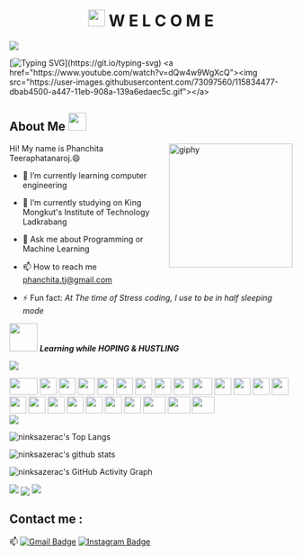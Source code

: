 <h1 align="center"><img src="https://github.com/souvikguria98/souvikguria98/blob/master/Hi.gif" width="30"> W E L C O M E</h1>
<img align="center" src="https://profile-counter.glitch.me/ninksazerac/count.svg">

[![Typing SVG](https://readme-typing-svg.herokuapp.com?font=OoohBaby&color=F999B7&size=30&lines=Hey!+I'm+Phanchita;Let's+enjoy+my+treasure!;)](https://git.io/typing-svg)
<a href="https://www.youtube.com/watch?v=dQw4w9WgXcQ"><img src="https://user-images.githubusercontent.com/73097560/115834477-dbab4500-a447-11eb-908a-139a6edaec5c.gif"></a>

<h2> About Me <img src = "https://media2.giphy.com/media/QssGEmpkyEOhBCb7e1/giphy.gif?cid=ecf05e47a0n3gi1bfqntqmob8g9aid1oyj2wr3ds3mg700bl&rid=giphy.gif" width = 32px></h2>
<img align='right' src="https://media.giphy.com/media/M9gbBd9nbDrOTu1Mqx/giphy.gif" width="220" alt="giphy">
Hi! My name is Phanchita Teeraphatanaroj.😄

- 🌱 I’m currently learning computer engineering

- 🔭 I’m currently studying on King Mongkut's Institute of Technology Ladkrabang
   
- 💬 Ask me about Programming or Machine Learning

- 📫 How to reach me phanchita.tj@gmail.com

- ⚡ Fun fact: *At The time of Stress coding, I use to be in half sleeping mode*

<img src="https://media.giphy.com/media/VgCDAzcKvsR6OM0uWg/giphy.gif" width="50" /> <b><i>Learning while HOPING & HUSTLING</i></b>

<a href="https://www.youtube.com/watch?v=dQw4w9WgXcQ"><img src="https://user-images.githubusercontent.com/73097560/115834477-dbab4500-a447-11eb-908a-139a6edaec5c.gif"></a>

<div>
    <img src="https://cultofthepartyparrot.com/parrots/hd/angelparrot.gif" width="50" height="30"/>
    <img src="https://cultofthepartyparrot.com/flags/hd/indiaparrot.gif" width="30" height="30"/>
    <img src="https://cultofthepartyparrot.com/parrots/exceptionallyfastparrot.gif" width="30" height="30"/>
    <img src="https://cultofthepartyparrot.com/parrots/hd/PHParrot.gif" width="30" height="30"/>
    <img src="https://cultofthepartyparrot.com/parrots/hd/jumpingparrot.gif" width="30" height="30"/>
    <img src="https://cultofthepartyparrot.com/parrots/hd/opensourceparrot.gif" width="30" height="30"/>
    <img src="https://cultofthepartyparrot.com/parrots/hd/dealwithitnowparrot.gif" width="30" height="30"/>
    <img src="https://cultofthepartyparrot.com/parrots/hd/hypnoparrotlight.gif" width="30" height="30"/>
    <img src="https://cultofthepartyparrot.com/parrots/databaseparrot.gif" width="30" height="30"/>
    <img src="https://cultofthepartyparrot.com/parrots/fixparrot.gif" width="36" height="30"/>
    <img src="https://cultofthepartyparrot.com/parrots/hd/laptop_parrot.gif" width="30" height="30"/>
    <img src="https://cultofthepartyparrot.com/parrots/hd/spinningparrot.gif" width="30" height="30"/>
    <img src="https://cultofthepartyparrot.com/parrots/hd/levitationparrot.gif" width="30" height="30"/>
    <img src="https://cultofthepartyparrot.com/parrots/hd/meldparrot.gif" width="30" height="30"/>
    <img src="https://cultofthepartyparrot.com/parrots/slomoparrot.gif" width="30" height="30"/>
    <img src="https://cultofthepartyparrot.com/parrots/hd/moonwalkingparrot.gif" width="30" height="30"/>
    <img src="https://cultofthepartyparrot.com/parrots/hd/scienceparrot.gif" width="30" height="30"/>
    <img src="https://cultofthepartyparrot.com/parrots/hd/pirateparrot.gif" width="30" height="30"/>
    <img src="https://cultofthepartyparrot.com/parrots/hd/footballparrot.gif" width="30" height="30"/>
    <img src="https://cultofthepartyparrot.com/parrots/hd/hypnoparrotdark.gif" width="30" height="30"/>
    <img src="https://cultofthepartyparrot.com/parrots/hd/mustacheparrot.gif" width="30" height="30"/>
    <img src="https://cultofthepartyparrot.com/parrots/hd/DadParrot.gif" width="40" height="30"/>
    <img src="https://cultofthepartyparrot.com/parrots/hd/FrenchParrot.gif" width="40" height="30"/>
    <img src="https://cultofthepartyparrot.com/parrots/hd/YosemiteSamParrot.gif" width="40" height="30"/>
</div>
<a href="https://www.youtube.com/watch?v=dQw4w9WgXcQ"><img src="https://user-images.githubusercontent.com/73097560/115834477-dbab4500-a447-11eb-908a-139a6edaec5c.gif"></a>


![ninksazerac's Top Langs](https://github-readme-stats.vercel.app/api/top-langs/?username=ninksazerac&theme=tokyonight&layout=compact)

![ninksazerac's github stats](https://github-readme-stats.vercel.app/api?username=ninksazerac&show_icons=true&theme=tokyonight)

![ninksazerac's GitHub Activity Graph](https://activity-graph.herokuapp.com/graph?username=ninksazerac&theme=tokyonight)

<a href="https://www.youtube.com/watch?v=dQw4w9WgXcQ"><img src="https://user-images.githubusercontent.com/73097560/115834477-dbab4500-a447-11eb-908a-139a6edaec5c.gif"></a>
<img align="center" src="https://raw.githubusercontent.com/praveenscience/praveenscience/master/soc/snake.svg">
<a href="https://www.youtube.com/watch?v=dQw4w9WgXcQ"><img src="https://user-images.githubusercontent.com/73097560/115834477-dbab4500-a447-11eb-908a-139a6edaec5c.gif"></a>

## Contact me : 
📫 [![Gmail Badge](https://img.shields.io/badge/-phanchita.tj@gmail.com-blue?style=flat-roundedrectangle&logo=Gmail&logoColor=white&link=mailto:phanchita.tj@gmail.com)](phanchita.tj@gmail.com)
[![Instagram Badge](https://img.shields.io/badge/-n.sazerac_-E4405F?style=flat-roundedrectangle&logo=instagram&logoColor=white&link=https://www.instagram.com/n.sazerac_/)](https://www.instagram.com/n.sazerac_/)
